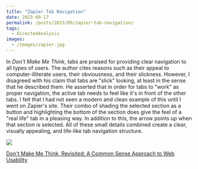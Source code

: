 ```yaml
---
title: "Zapier Tab Navigation"
date: 2023-09-17
permalink: /posts/2023/09/zapier-tab-navigation/
tags:
  - DirectedAnalysis
images:
  - /images/zapier.jpg
---
```


In _Don't Make Me Think_, tabs are praised for providing clear navigation to all types of users. The author cites reasons such as their appeal to computer-illiterate users, their obviousness, and their slickness. However, I disagreed with his claim that tabs are "slick" looking, at least in the sense that he described them. He asserted that in order for tabs to "work" as proper navigation, the active tab needs to feel like it's in front of the other tabs. I felt that I had not seen a modern and clean example of this until I went on Zapier's site. Their combo of shading the selected section as a button and highlighting the bottom of the section does give the feel of a "real life" tab in a pleasing way. In addition to this, the arrow points up when that section is selected. All of these small details combined create a clear, visually appealing, and life-like tab navigation structure.

<img src='/images/zapier-tabs.jpg'>

[Don&apos;t Make Me Think, Revisited: A Common Sense Approach to Web Usability](https://www.amazon.com/Dont-Make-Think-Revisited-Usability/dp/0321965515/ref=sr_1_1?crid=2WTXEL380MCYF&keywords=dont+make+me+think+steve+krug&qid=1693977266&sprefix=dont+make+me+think%2Caps%2C169&sr=8-1)
